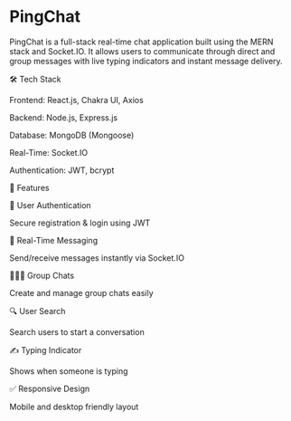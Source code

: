 # PingChat
PingChat is a full-stack real-time chat application built using the MERN stack and Socket.IO. It allows users to communicate through direct and group messages with live typing indicators and instant message delivery.


🛠 Tech Stack

Frontend: React.js, Chakra UI, Axios

Backend: Node.js, Express.js

Database: MongoDB (Mongoose)

Real-Time: Socket.IO

Authentication: JWT, bcrypt

🔑 Features

🔐 User Authentication

Secure registration & login using JWT

💬 Real-Time Messaging

Send/receive messages instantly via Socket.IO

🧑‍🤝‍🧑 Group Chats

Create and manage group chats easily

🔍 User Search

Search users to start a conversation

✍️ Typing Indicator

Shows when someone is typing

✅ Responsive Design

Mobile and desktop friendly layout
